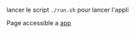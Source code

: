 lancer le script `./run.sh` pour lancer l'appli

Page accessible a [app](http://localhost:8080/index)
